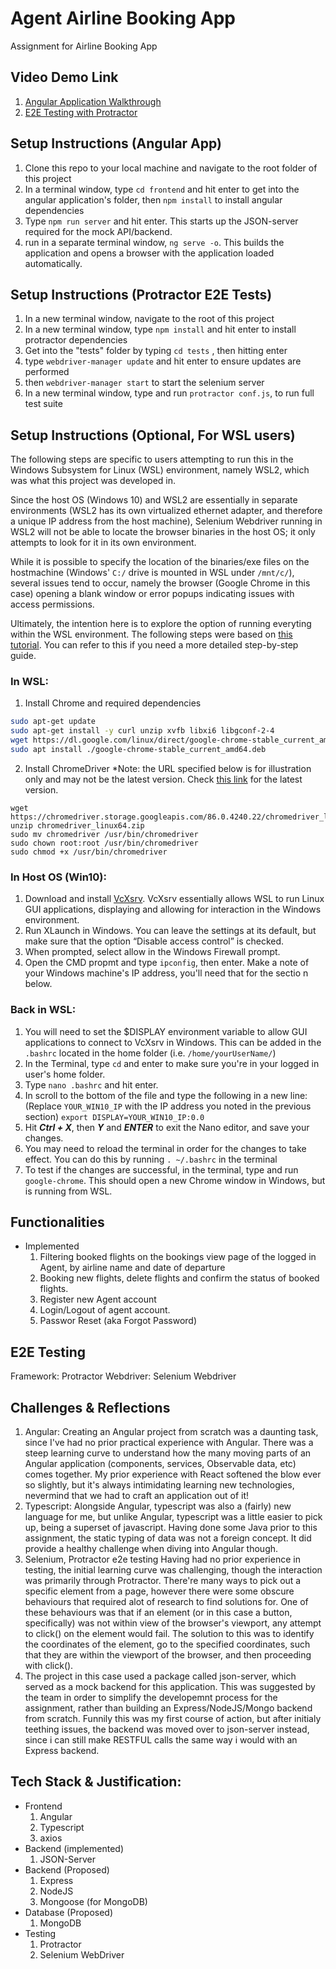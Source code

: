# Agent Airline Booking App

Assignment for Airline Booking App

## Video Demo Link

1. [Angular Application Walkthrough](https://youtu.be/gK-AQXZo6nQ)
2. [E2E Testing with Protractor](https://youtu.be/JeDYzdV0fRM)

## Setup Instructions (Angular App)

1. Clone this repo to your local machine and navigate to the root folder of this project
2. In a terminal window, type `cd frontend` and hit enter to get into the angular application's folder, then `npm install` to install angular dependencies
3. Type `npm run server` and hit enter. This starts up the JSON-server required for the mock API/backend.
4. run in a separate terminal window, `ng serve -o`. This builds the application and opens a browser with the application loaded automatically.

## Setup Instructions (Protractor E2E Tests)

1. In a new terminal window, navigate to the root of this project
2. In a new terminal window, type `npm install` and hit enter to install protractor dependencies
3. Get into the "tests" folder by typing `cd tests` , then hitting enter
4. type `webdriver-manager update` and hit enter to ensure updates are performed
5. then `webdriver-manager start` to start the selenium server
6. In a new terminal window, type and run `protractor conf.js`, to run full test suite

## Setup Instructions (Optional, For WSL users)

The following steps are specific to users attempting to run this in the Windows Subsystem for Linux (WSL) environment, namely WSL2, which was what this project was developed in.

Since the host OS (Windows 10) and WSL2 are essentially in separate environments (WSL2 has its own virtualized ethernet adapter, and therefore a unique IP address from the host machine), Selenium Webdriver running in WSL2 will not be able to locate the browser binaries in the host OS; it only attempts to look for it in its own environment.

While it is possible to specify the location of the binaries/exe files on the hostmachine (Windows' `C:/` drive is mounted in WSL under `/mnt/c/`), several issues tend to occur, namely the browser (Google Chrome in this case) opening a blank window or error popups indicating issues with access permissions.

Ultimately, the intention here is to explore the option of running everyting within the WSL environment.
The following steps were based on [this tutorial](https://www.gregbrisebois.com/posts/chromedriver-in-wsl2/). You can refer to this if you need a more detailed step-by-step guide.

### In WSL:

1. Install Chrome and required dependencies

```bash
sudo apt-get update
sudo apt-get install -y curl unzip xvfb libxi6 libgconf-2-4
wget https://dl.google.com/linux/direct/google-chrome-stable_current_amd64.deb
sudo apt install ./google-chrome-stable_current_amd64.deb
```

2. Install ChromeDriver
   \*Note: the URL specified below is for illustration only and may not be the latest version. Check [this link](https://chromedriver.chromium.org/) for the latest version.

```
wget https://chromedriver.storage.googleapis.com/86.0.4240.22/chromedriver_linux64.zip
unzip chromedriver_linux64.zip
sudo mv chromedriver /usr/bin/chromedriver
sudo chown root:root /usr/bin/chromedriver
sudo chmod +x /usr/bin/chromedriver
```

### In Host OS (Win10):

1. Download and install [VcXsrv](https://sourceforge.net/projects/vcxsrv/).
   VcXsrv essentially allows WSL to run Linux GUI applications, displaying and allowing for interaction in the Windows environment.
2. Run XLaunch in Windows. You can leave the settings at its default, but make sure that the option “Disable access control” is checked.
3. When prompted, select allow in the Windows Firewall prompt.
4. Open the CMD propmt and type `ipconfig`, then enter. Make a note of your Windows machine's IP address, you'll need that for the sectio n below.

### Back in WSL:

1. You will need to set the $DISPLAY environment variable to allow GUI applications to connect to VcXsrv in Windows. This can be added in the `.bashrc` located in the home folder (i.e. `/home/yourUserName/`)
2. In the Terminal, type `cd` and enter to make sure you're in your logged in user's home folder.
3. Type `nano .bashrc` and hit enter.
4. In scroll to the bottom of the file and type the following in a new line: (Replace `YOUR_WIN10_IP` with the IP address you noted in the previous section)
   `export DISPLAY=YOUR_WIN10_IP:0.0`
5. Hit **_Ctrl + X_**, then **_Y_** and **_ENTER_** to exit the Nano editor, and save your changes.
6. You may need to reload the terminal in order for the changes to take effect. You can do this by running `. ~/.bashrc` in the terminal
7. To test if the changes are successful, in the terminal, type and run `google-chrome`. This should open a new Chrome window in Windows, but is running from WSL.

## Functionalities

- Implemented
  1. Filtering booked flights on the bookings view page of the logged in Agent, by airline name and date of departure
  2. Booking new flights, delete flights and confirm the status of booked flights.
  3. Register new Agent account
  4. Login/Logout of agent account.
  5. Passwor Reset (aka Forgot Password)

## E2E Testing

Framework: Protractor
Webdriver: Selenium Webdriver

## Challenges & Reflections

1. Angular:
   Creating an Angular project from scratch was a daunting task, since I've had no prior practical experience with Angular.
   There was a steep learning curve to understand how the many moving parts of an Angular application (components, services, Observable data, etc) comes together.
   My prior experience with React softened the blow ever so slightly, but it's always intimidating learning new technologies, nevermind that we had to craft an application
   out of it!
2. Typescript:
   Alongside Angular, typescript was also a (fairly) new language for me, but unlike Angular, typescript was a little easier to pick up, being a superset of javascript.
   Having done some Java prior to this assignment, the static typing of data was not a foreign concept. It did provide a healthy challenge when diving into Angular though.
3. Selenium, Protractor e2e testing
   Having had no prior experience in testing, the initial learning curve was challenging, though the interaction was primarily through Protractor. There're many ways to pick out a specific element from a page, however there were some obscure behaviours that required alot of research to find solutions for. One of these behaviours was that if an element (or in this case a button, specifically) was not within view of the browser's viewport, any attempt to click() on the element would fail. The solution to this was to identify the coordinates of the element, go to the specified coordinates, such that they are within the viewport of the browser, and then proceeding with click().
4. The project in this case used a package called json-server, which served as a mock backend for this application. This was suggested by the team in order to simplify the developemnt process for the assignment, rather than building an Express/NodeJS/Mongo backend from scratch. Funnily this was my first course of action, but after initialy teething issues, the backend was moved over to json-server instead, since i can still make RESTFUL calls the same way i would with an Express backend.

## Tech Stack & Justification:

- Frontend
  1. Angular
  2. Typescript
  3. axios
- Backend (implemented)
  1. JSON-Server
- Backend (Proposed)
  1. Express
  2. NodeJS
  3. Mongoose (for MongoDB)
- Database (Proposed)
  1. MongoDB
- Testing
  1. Protractor
  2. Selenium WebDriver
